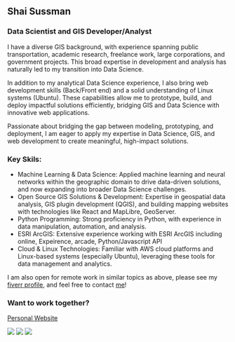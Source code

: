 ## Shai Sussman

### Data Scientist and GIS Developer/Analyst

I have a diverse GIS background, with experience spanning public transportation, academic research, freelance work, large corporations, and government projects. This broad expertise in development and analysis has naturally led to my transition into Data Science.

In addition to my analytical Data Science experience, I also bring web development skills (Back/Front end) and a solid understanding of Linux systems (Ubuntu). These capabilities allow me to prototype, build, and deploy impactful solutions efficiently, bridging GIS and Data Science with innovative web applications.

Passionate about bridging the gap between modeling, prototyping, and deployment, I am eager to apply my expertise in Data Science, GIS, and web development to create meaningful, high-impact solutions.

### Key Skils:

- Machine Learning & Data Science: Applied machine learning and neural networks within the geographic domain to drive data-driven solutions, and now expanding into broader Data Science challenges.
- Open Source GIS Solutions & Development: Expertise in geospatial data analysis, GIS plugin development (QGIS), and building mapping websites with technologies like React and MapLibre, GeoServer.
- Python Programming: Strong proficiency in Python, with experience in data manipulation, automation, and analysis.
- ESRI ArcGIS: Extensive experience working with ESRI ArcGIS including online, Expeirence, arcade, Python/Javascript API
- Cloud & Linux Technologies: Familiar with AWS cloud platforms and Linux-based systems (especially Ubuntu), leveraging these tools for data management and analytics.

I am also open for remote work in similar topics as above, please see my [fiverr profile](https://www.fiverr.com/shai_sussman), and feel free to contact [me](mailto:shai.sussman@gmail.com)!

### Want to work together?

[Personal Website](https://orangeqube.notion.site/)

[![](https://img.shields.io/static/v1?logo=googlescholar&label&message=Google%20Scholar&style=for-the-badge&color=black&logoColor=4285F4)](https://scholar.google.com/citations?user=U8sY2LQAAAAJ&hl=en)
[![](https://img.shields.io/static/v1?logo=linkedin&label&message=Linkedin&style=for-the-badge&color=black&logoColor=0A66C2)](https://www.linkedin.com/in/shai-sussman-07b6019/)
[![](https://img.shields.io/static/v1?logo=fiverr&label&message=fiverr&style=for-the-badge&color=black&logoColor=1DBF73)](https://www.fiverr.com/shai_sussman)
